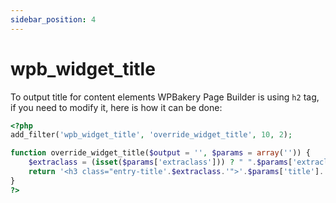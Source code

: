 ```yaml
---
sidebar_position: 4
---
```


# wpb_widget_title


To output title for content elements WPBakery Page Builder is using `h2` tag, if you need to modify it, here is how it can be done:

```php
<?php
add_filter('wpb_widget_title', 'override_widget_title', 10, 2);

function override_widget_title($output = '', $params = array('')) {
    $extraclass = (isset($params['extraclass'])) ? " ".$params['extraclass'] : "";
    return '<h3 class="entry-title'.$extraclass.'">'.$params['title'].'</h3>';
}
?>
```
